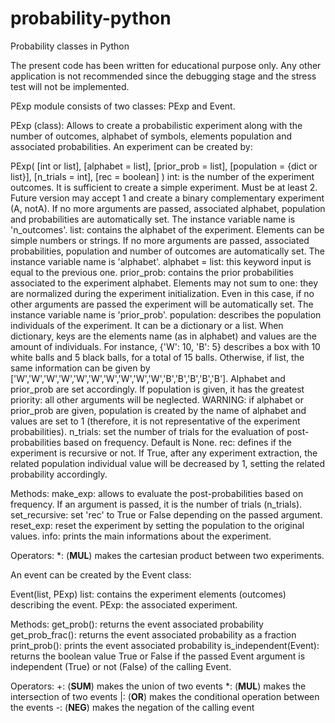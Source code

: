 # probability-python
Probability classes in Python

The present code has been written for educational purpose only. Any other application is not recommended since the debugging stage and the stress test will not be implemented.

PExp module consists of two classes: PExp and Event.

PExp (class):
Allows to create a probabilistic experiment along with the number of outcomes, alphabet of symbols, elements population and associated probabilities.
An experiment can be created by:

PExp( [int or list], [alphabet = list], [prior_prob = list], [population = {dict or list}],
      [n_trials = int], [rec = boolean] )
    int: is the number of the experiment outcomes. It is sufficient to create a simple experiment. 
         Must be at least 2. Future version may accept 1 and create a binary complementary experiment (A, notA). If no more arguments are passed, associated alphabet, population and probabilities are automatically set. The instance variable name is 'n_outcomes'.
    list: contains the alphabet of the experiment. Elements can be simple numbers or strings. If no
         more arguments are passed, associated probabilities, population and number of outcomes are automatically set. The instance variable name is 'alphabet'.
    alphabet = list: this keyword input is equal to the previous one.
    prior_prob: contains the prior probabilities associated to the experiment alphabet. Elements
         may not sum to one: they are normalized during the experiment initialization. Even in this case, if no other arguments are passed the experiment will be automatically set. The instance variable name is 'prior_prob'.
    population: describes the population individuals of the experiment. It can be a dictionary or a
         list. When dictionary, keys are the elements name (as in alphabet) and values are the amount of individuals. For instance, {'W': 10, 'B': 5} describes a box with 10 white balls and 5 black balls, for a total of 15 balls. Otherwise, if list, the same information can be given by ['W','W','W','W','W','W','W','W','W','W','B','B','B','B','B']. Alphabet and prior_prob are set accordingly. If population is given, it has the greatest priority: all other arguments will be neglected. WARNING: if alphabet or prior_prob are given, population is created by the name of alphabet and values are set to 1 (therefore, it is not representative of the experiment probabilities).
    n_trials: set the number of trials for the evaluation of post-probabilities based on frequency.
         Default is None.
    rec: defines if the experiment is recursive or not. If True, after any experiment extraction, 
         the related population individual value will be decreased by 1, setting the related probability accordingly.

  Methods:
  	make_exp: allows to evaluate the post-probabilities based on frequency. If an argument is 
  	     passed, it is the number of trials (n_trials).
  	set_recursive: set 'rec' to True or False depending on the passed argument.
  	reset_exp: reset the experiment by setting the population to the original values.
  	info: prints the main informations about the experiment.

  Operators:
  	*: (__MUL__) makes the cartesian product between two experiments.


An event can be created by the Event class:

Event(list, PExp)
	list: contains the experiment elements (outcomes) describing the event.
	PExp: the associated experiment.

  Methods:
  	get_prob(): returns the event associated probability
  	get_prob_frac(): returns the event associated probability as a fraction
  	print_prob(): prints the event associated probability
  	is_independent(Event): returns the boolean value True or False if the passed Event argument is 
  	    independent (True) or not (False) of the calling Event.

  Operators:
    +: (__SUM__) makes the union of two events
    *: (__MUL__) makes the intersection of two events
    |: (__OR__) makes the conditional operation between the events
    -: (__NEG__) makes the negation of the calling event

    
